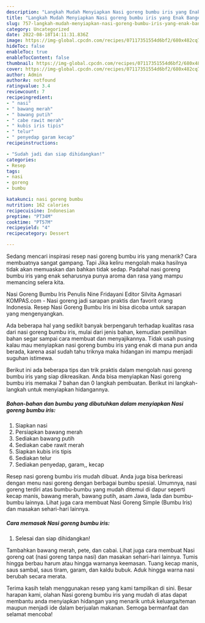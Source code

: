 ```yaml
---
description: "Langkah Mudah Menyiapkan Nasi goreng bumbu iris yang Enak Banget}"
title: "Langkah Mudah Menyiapkan Nasi goreng bumbu iris yang Enak Banget}"
slug: 757-langkah-mudah-menyiapkan-nasi-goreng-bumbu-iris-yang-enak-banget
category: Uncategorized
date: 2022-08-18T14:11:31.836Z
image: https://img-global.cpcdn.com/recipes/07117351554d6bf2/680x482cq70/nasi-goreng-bumbu-iris-foto-resep-utama.jpg
hideToc: false
enableToc: true
enableTocContent: false
thumbnail: https://img-global.cpcdn.com/recipes/07117351554d6bf2/680x482cq70/nasi-goreng-bumbu-iris-foto-resep-utama.jpg
cover: https://img-global.cpcdn.com/recipes/07117351554d6bf2/680x482cq70/nasi-goreng-bumbu-iris-foto-resep-utama.jpg
author: Admin
authorAv: notfound
ratingvalue: 3.4
reviewcount: 7
recipeingredient:
- " nasi"
- " bawang merah"
- " bawang putih"
- " cabe rawit merah"
- " kubis iris tipis"
- " telur"
- " penyedap garam kecap"
recipeinstructions:

- "Sudah jadi dan siap dihidangkan!"
categories:
- Resep
tags:
- nasi
- goreng
- bumbu

katakunci: nasi goreng bumbu 
nutrition: 162 calories
recipecuisine: Indonesian
preptime: "PT34M"
cooktime: "PT57M"
recipeyield: "4"
recipecategory: Dessert

---
```



Sedang mencari inspirasi resep nasi goreng bumbu iris yang menarik? Cara membuatnya sangat gampang. Tapi Jika keliru mengolah maka hasilnya tidak akan memuaskan dan bahkan tidak sedap. Padahal nasi goreng bumbu iris yang enak seharusnya punya aroma dan rasa yang mampu memancing selera kita.


Nasi Goreng Bumbu Iris Penulis Nine Fridayani Editor Silvita Agmasari KOMPAS.com - Nasi goreng jadi sarapan praktis dan favorit orang Indonesia. Resep Nasi Goreng Bumbu Iris ini bisa dicoba untuk sarapan yang mengenyangkan.

Ada beberapa hal yang sedikit banyak berpengaruh terhadap kualitas rasa dari nasi goreng bumbu iris, mulai dari jenis bahan, kemudian pemilihan bahan segar sampai cara membuat dan menyajikannya. Tidak usah pusing kalau mau menyiapkan nasi goreng bumbu iris yang enak di mana pun anda berada, karena asal sudah tahu triknya maka hidangan ini mampu menjadi suguhan istimewa.


Berikut ini ada beberapa tips dan trik praktis dalam mengolah nasi goreng bumbu iris yang siap dikreasikan. Anda bisa menyiapkan Nasi goreng bumbu iris memakai 7 bahan dan 0 langkah pembuatan. Berikut ini langkah-langkah untuk menyiapkan hidangannya.

<!--inarticleads1-->

##### Bahan-bahan dan bumbu yang dibutuhkan dalam menyiapkan Nasi goreng bumbu iris:

1. Siapkan  nasi
1. Persiapkan  bawang merah
1. Sediakan  bawang putih
1. Sediakan  cabe rawit merah
1. Siapkan  kubis iris tipis
1. Sediakan  telur
1. Sediakan  penyedap, garam,, kecap


Resep nasi goreng bumbu iris mudah dibuat. Anda juga bisa berkreasi dengan menu nasi goreng dengan berbagai bumbu spesial. Umumnya, nasi goreng terdiri atas bumbu-bumbu yang mudah ditemui di dapur seperti kecap manis, bawang merah, bawang putih, asam Jawa, lada dan bumbu-bumbu lainnya. Lihat juga cara membuat Nasi Goreng Simple (Bumbu Iris) dan masakan sehari-hari lainnya. 

<!--inarticleads2-->

##### Cara memasak Nasi goreng bumbu iris:


1. Selesai dan siap dihidangkan!

Tambahkan bawang merah, pete, dan cabai. Lihat juga cara membuat Nasi goreng oat (nasi goreng tanpa nasi) dan masakan sehari-hari lainnya. Tumis hingga berbau harum atau hingga warnanya keemasan. Tuang kecap manis, saus sambal, saus tiram, garam, dan kaldu bubuk. Aduk hingga warna nasi berubah secara merata. 

Terima kasih telah menggunakan resep yang kami tampilkan di sini. Besar harapan kami, olahan Nasi goreng bumbu iris yang mudah di atas dapat membantu anda menyiapkan hidangan yang menarik untuk keluarga/teman maupun menjadi ide dalam berjualan makanan. Semoga bermanfaat dan selamat mencoba!
